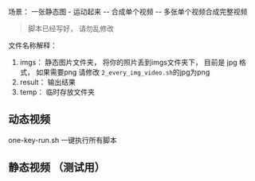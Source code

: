  场景： 一张静态图 - 运动起来 -- 合成单个视频 -- 多张单个视频合成完整视频
 
 > 脚本已经写好， 请勿乱修改

 文件名称解释：

 1. imgs： 静态图片文件夹， 将你的照片丢到imgs文件夹下， 目前是 jpg 格式， 如果需要png 请修改 `2_every_img_video.sh`的jpg为png
 2. result： 输出结果
 3. temp： 临时存放文件夹
 
 ## 动态视频

 one-key-run.sh 一键执行所有脚本





 ## 静态视频 （测试用）